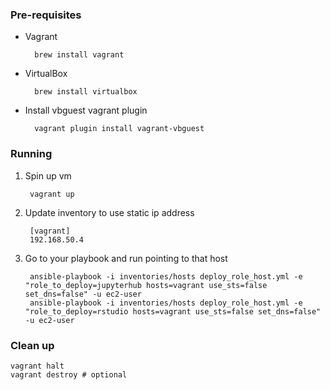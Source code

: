 ### Pre-requisites

* Vagrant

        brew install vagrant
 
* VirtualBox

        brew install virtualbox

* Install vbguest vagrant plugin

		vagrant plugin install vagrant-vbguest


### Running


1. Spin up vm

        vagrant up

2. Update inventory to use static ip address 

        [vagrant]
        192.168.50.4
        
3. Go to your playbook and run pointing to that host

        ansible-playbook -i inventories/hosts deploy_role_host.yml -e "role_to_deploy=jupyterhub hosts=vagrant use_sts=false set_dns=false" -u ec2-user
        ansible-playbook -i inventories/hosts deploy_role_host.yml -e "role_to_deploy=rstudio hosts=vagrant use_sts=false set_dns=false" -u ec2-user
    
    
### Clean up


    vagrant halt
    vagrant destroy # optional
